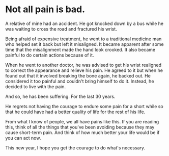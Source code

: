 # Not all pain is bad.

A relative of mine had an accident. He got knocked down by a bus while he was waiting to cross the road and fractured his wrist.  
  
Being afraid of expensive treatment, he went to a traditional medicine man who helped set it back but left it misaligned. It became apparent after some time that the misalignment made the hand look crooked. It also became painful to do certain actions because of it.  
  
When he went to another doctor, he was advised to get his wrist realigned to correct the appearance and relieve his pain. He agreed to it but when he found out that it involved breaking the bone again, he backed out. He considered it too painful and couldn't bring himself to do it. Instead, he decided to live with the pain.  
  
And so, he has been suffering. For the last 30 years.  
  
He regrets not having the courage to endure some pain for a short while so that he could have had a better quality of life for the rest of his life.  
  
From what I know of people, we all have pains like this. If you are reading this, think of all the things that you've been avoiding because they may cause short-term pain. And think of how much better your life would be if you can act now.  
  
This new year, I hope you get the courage to do what's necessary.